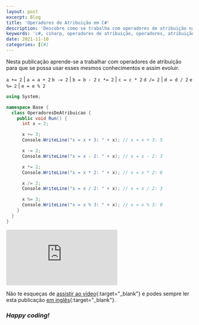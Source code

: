 ```yaml
---
layout: post
excerpt: Blog
title: 'Operadores de Atribuição em C#'
description: 'Descobre como se trabalha com operadores de atribuição na linguagem de programação C#. Obtém respostas às tuas dúvidas com a teoria e os exemplos apresentados.'
keywords: 'c#, csharp, operadores de atribuição, operadores, atribuição, publicação'
date: 2021-11-10
categories: [C#]
---
```


Nesta publicação aprende-se a trabalhar com operadores de atribuição para que se possa usar esses mesmos conhecimentos e assim evoluir.

`a += 2` | `a = a + 2`
`b -= 2` | `b = b - 2`
`c *= 2` | `c = c * 2`
`d /= 2` | `d = d / 2`
`e %= 2` | `e = e % 2`

```csharp
using System;

namespace Base {
  class OperadoresDeAtribuicao {
    public void Run() {
      int x = 2;

      x += 3;
      Console.WriteLine("x = x + 3: " + x); // x = x + 3: 5

      x -= 2;
      Console.WriteLine("x = x - 2: " + x); // x = x - 2: 3

      x *= 2;
      Console.WriteLine("x = x * 2: " + x); // x = x * 2: 6

      x /= 2;
      Console.WriteLine("x = x / 2: " + x); // x = x / 2: 3

      x %= 3;
      Console.WriteLine("x = x % 3: " + x); // x = x % 3: 0
    }
  }
}
```

<div class="video-container">
  <iframe src="https://www.youtube.com/embed/mKXawyHLewc" frameborder="0" allowfullscreen></iframe>
</div>

Não te esqueças de [assistir ao vídeo](https://youtu.be/mKXawyHLewc){:target="\_blank"} e podes sempre ler esta publicação [em inglês](https://nelsonsilvadev.com/blog/20211110/assignment-operators-in-csharp/){:target="\_blank"}.

### _Happy coding!_
